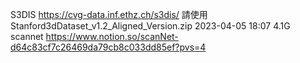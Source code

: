 S3DIS
https://cvg-data.inf.ethz.ch/s3dis/ 
請使用Stanford3dDataset_v1.2_Aligned_Version.zip	2023-04-05 18:07	4.1G
scannet
https://www.notion.so/scanNet-d64c83cf7c26469da79cb8c033dd85ef?pvs=4
